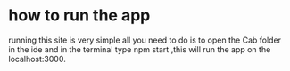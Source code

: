 # how to run the app

running this site is very simple all you need to do is to open the Cab folder in the ide and in the terminal type npm start ,this
will run the app on the localhost:3000.

